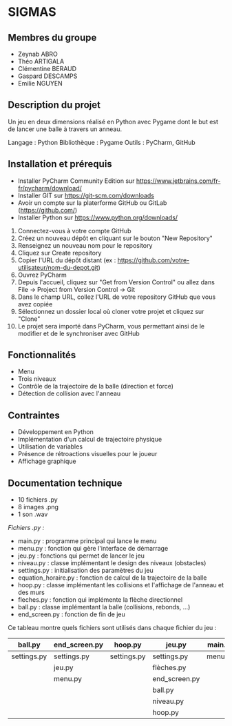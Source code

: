 # SIGMAS

## Membres du groupe

- Zeynab ABRO
- Théo ARTIGALA
- Clémentine BERAUD
- Gaspard DESCAMPS
- Emilie NGUYEN

## Description du projet

Un jeu en deux dimensions réalisé en Python avec Pygame dont le but est de lancer une balle à travers un anneau.

Langage : Python 
Bibliothèque : Pygame
Outils : PyCharm, GitHub

## Installation et prérequis
- Installer PyCharm Community Edition sur https://www.jetbrains.com/fr-fr/pycharm/download/
- Installer GIT sur https://git-scm.com/downloads
- Avoir un compte sur la platerforme GitHub ou GitLab (https://github.com/)
- Installer Python sur https://www.python.org/downloads/
  
1. Connectez-vous à votre compte GitHub
2. Créez un nouveau dépôt en cliquant sur le bouton "New Repository"
3. Renseignez un nouveau nom pour le repository
4. Cliquez sur Create repository
5. Copier l'URL du dépôt distant (ex : https://github.com/votre-utilisateur/nom-du-depot.git)
6. Ouvrez PyCharm
7. Depuis l'accueil, cliquez sur "Get from Version Control" ou allez dans File -> Project from Version Control -> Git
8. Dans le champ URL, collez l'URL de votre repository GitHub que vous avez copiée
9. Sélectionnez un dossier local où cloner votre projet et cliquez sur "Clone"
10. Le projet sera importé dans PyCharm, vous permettant ainsi de le modifier et de le synchroniser avec GitHub

## Fonctionnalités 

- Menu
- Trois niveaux
- Contrôle de la trajectoire de la balle (direction et force)
- Détection de collision avec l'anneau

## Contraintes

- Développement en Python
- Implémentation d'un calcul de trajectoire physique
- Utilisation de variables
- Présence de rétroactions visuelles pour le joueur
- Affichage graphique

## Documentation technique
- 10 fichiers .py
- 8 images .png
- 1 son .wav

*Fichiers .py :*
- main.py : programme principal qui lance le menu
- menu.py : fonction qui gère l'interface de démarrage
- jeu.py : fonctions qui permet de lancer le jeu
- niveau.py : classe implémentant le design des niveaux (obstacles)
- settings.py : initialisation des paramètres du jeu
- equation_horaire.py : fonction de calcul de la trajectoire de la balle
- hoop.py : classe implémentant les collisions et l'affichage de l'anneau et des murs
- fleches.py : fonction qui implémente la flèche directionnel
- ball.py : classe implémentant la balle (collisions, rebonds, ...)
- end_screen.py : fonction de fin de jeu

Ce tableau montre quels fichiers sont utilisés dans chaque fichier du jeu :

| ball.py      | end_screen.py   | hoop.py     | jeu.py         | main.py  | menu.py     | niveau.py   |
|--------------|-----------------|-------------|----------------|----------|-------------|-------------|
| settings.py  | settings.py     | settings.py | settings.py    | menu.py  | settings.py | settings.py |
|              | jeu.py          |             | flèches.py     |          | jeu.py      | hoop.py     |
|              | menu.py         |             | end_screen.py  |          | niveau.py   |             |
|              |                 |             | ball.py        |          |             |             |
|              |                 |             | niveau.py      |          |             |             |
|              |                 |             | hoop.py        |          |             |             |
  
  
